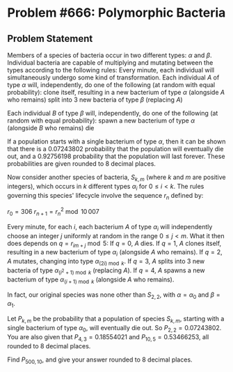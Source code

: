 # Problem #666: Polymorphic Bacteria 

## Problem Statement 

Members of a species of bacteria occur in two different types: $\alpha$ and $\beta$. Individual bacteria are capable of multiplying and mutating between the types according to the following rules:
Every minute, each individual will simultaneously undergo some kind of transformation.
Each individual $A$ of type $\alpha$ will, independently, do one of the following (at random with equal probability):
clone itself, resulting in a new bacterium of type $\alpha$ (alongside $A$ who remains)
split into 3 new bacteria of type $\beta$ (replacing $A$)

Each individual $B$ of type $\beta$ will, independently, do one of the following (at random with equal probability):
spawn a new bacterium of type $\alpha$ (alongside $B$ who remains)
die

If a population starts with a single bacterium of type $\alpha$, then it can be shown that there is a 0.07243802 probability that the population will eventually die out, and a 0.92756198 probability that the population will last forever. These probabilities are given rounded to 8 decimal places.


Now consider another species of bacteria, $S_{k,m}$ (where $k$ and $m$ are positive integers), which occurs in $k$ different types $\alpha_i$ for $0\le i< k$. The rules governing this species' lifecycle involve the sequence $r_n$ defined by:

$r_0 = 306$
$r_{n+1} = r_n^2 \bmod 10\,007$

Every minute, for each $i$, each bacterium $A$ of type $\alpha_i$ will independently choose an integer $j$ uniformly at random in the range $0\le j<m$. What it then does depends on $q = r_{im+j} \bmod 5$:
If $q=0$, $A$ dies.
If $q=1$, $A$ clones itself, resulting in a new bacterium of type $\alpha_i$ (alongside $A$ who remains).
If $q=2$, $A$ mutates, changing into type $\alpha_{(2i) \bmod k}$.
If $q=3$, $A$ splits into 3 new bacteria of type $\alpha_{(i^2+1) \bmod k}$ (replacing $A$).
If $q=4$, $A$ spawns a new bacterium of type $\alpha_{(i+1) \bmod k}$ (alongside $A$ who remains).

In fact, our original species was none other than $S_{2,2}$, with $\alpha=\alpha_0$ and $\beta=\alpha_1$.


Let $P_{k,m}$ be the probability that a population of species $S_{k,m}$, starting with a single bacterium of type $\alpha_0$, will eventually die out. So $P_{2,2} = 0.07243802$. You are also given that $P_{4,3} = 0.18554021$ and $P_{10,5} = 0.53466253$, all rounded to 8 decimal places.


Find $P_{500,10}$, and give your answer rounded to 8 decimal places.


